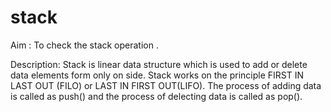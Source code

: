 # stack
Aim : To check the stack operation .



Description:
Stack is linear data structure which is used to add or delete data elements form only on side.
Stack works on the principle FIRST IN LAST OUT (FILO) or LAST IN FIRST OUT(LIFO).
The process of adding data is called as push()
and the process of delecting data is called as pop().
